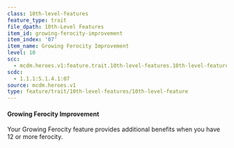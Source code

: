 ```yaml
---
class: 10th-level-features
feature_type: trait
file_dpath: 10th-Level Features
item_id: growing-ferocity-improvement
item_index: '07'
item_name: Growing Ferocity Improvement
level: 10
scc:
  - mcdm.heroes.v1:feature.trait.10th-level-features.10th-level-feature:growing-ferocity-improvement
scdc:
  - 1.1.1:5.1.4.1:07
source: mcdm.heroes.v1
type: feature/trait/10th-level-features/10th-level-feature
---
```


#### Growing Ferocity Improvement

Your Growing Ferocity feature provides additional benefits when you have 12 or more ferocity.
